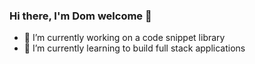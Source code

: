 ### Hi there, I'm Dom welcome 👋


- 🔭 I’m currently working on a code snippet library 
- 🌱 I’m currently learning to build full stack applications

